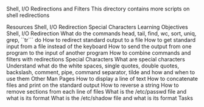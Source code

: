 Shell, I/O Redirections and Filters
This directory contains more scripts on shell redirections

Resources
Shell, I/O Redirection
Special Characters
Learning Objectives
Shell, I/O Redirection
What do the commands head, tail, find, wc, sort, uniq, grep, ``tr``` do
How to redirect standard output to a file
How to get standard input from a file instead of the keyboard
How to send the output from one program to the input of another program
How to combine commands and filters with redirections
Special Characters
What are special characters
Understand what do the white spaces, single quotes, double quotes, backslash, comment, pipe, command separator, tilde and how and when to use them
Other Man Pages
How to display a line of text
How to concatenate files and print on the standard output
How to reverse a string
How to remove sections from each line of files
What is the /etc/passwd file and what is its format
What is the /etc/shadow file and what is its format Tasks
